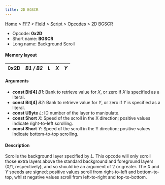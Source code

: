```yaml
---
title: 2D BGSCR
---
```


[Home](/ff7-flat-wiki/Main%20Page.md) > [FF7](/ff7-flat-wiki/FF7.md) > [Field](/ff7-flat-wiki/FF7/Field.md) > [Script](/ff7-flat-wiki/FF7/Field/Script.md) > [Opcodes](/ff7-flat-wiki/FF7/Field/Script/Opcodes.md) > 2D BGSCR

-   Opcode: **0x2D**
-   Short name: **BGSCR**
-   Long name: Background Scroll

#### Memory layout

| 0x2D | *B1 / B2* | *L* | *X* | *Y* |
|------|-----------|-----|-----|-----|

#### Arguments

-   **const Bit\[4\]** *B1*: Bank to retrieve value for *X*, or zero if
    *X* is specified as a literal.
-   **const Bit\[4\]** *B2*: Bank to retrieve value for *Y*, or zero if
    *Y* is specified as a literal.
-   **const UByte** *L*: ID number of the layer to manipulate.
-   **const Short** *X*: Speed of the scroll in the X direction;
    positive values indicate right-to-left scrolling.
-   **const Short** *Y*: Speed of the scroll in the Y direction;
    positive values indicate bottom-to-top scrolling.

#### Description

Scrolls the background layer specified by *L*. This opcode will only
scroll those extra layers above the standard background and foreground
layers (0/1, respectively), and so should be an argument of 2 or
greater. The *X* and *Y* speeds are signed; positive values scroll from
right-to-left and bottom-to-top, whilst negative values scroll from
left-to-right and top-to-bottom.
